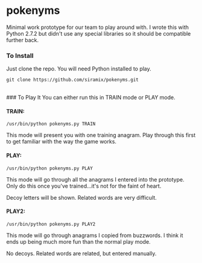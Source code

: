 pokenyms
========

Minimal work prototype for our team to play around with.
I wrote this with Python 2.7.2 but didn't use any special libraries
so it should be compatible further back.

### To Install

Just clone the repo. You will need Python installed to play.

    git clone https://github.com/siramix/pokenyms.git

<br/>
### To Play It
You can either run this in TRAIN mode or PLAY mode.

#### TRAIN:
    /usr/bin/python pokenyms.py TRAIN

This mode will present you with one training anagram. Play
through this first to get familiar with the way the game
works.


#### PLAY:
    /usr/bin/python pokenyms.py PLAY

This mode will go through all the anagrams I entered into
the prototype.  Only do this once you've trained...it's
not for the faint of heart.

Decoy letters will be shown.
Related words are very difficult.


#### PLAY2:
    /usr/bin/python pokenyms.py PLAY2

This mode will go through anagrams I copied from buzzwords.
I think it ends up being much more fun than the normal play mode.

No decoys.
Related words are related, but entered manually.



